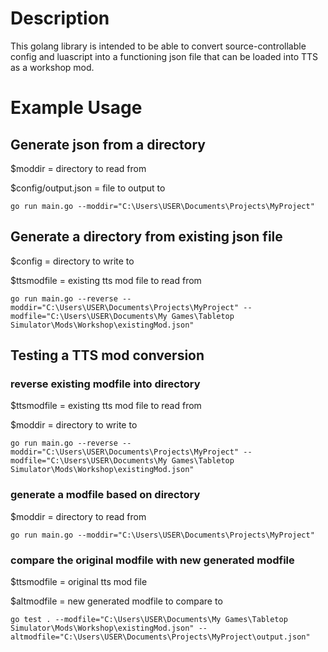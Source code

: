 # Description
This golang library is intended to be able to convert source-controllable config
and luascript into a functioning json file that can be loaded into TTS as a
workshop mod.

# Example Usage
## Generate json from a directory
$moddir = directory to read from

$config/output.json = file to output to
```
go run main.go --moddir="C:\Users\USER\Documents\Projects\MyProject"
```

## Generate a directory from existing json file
$config = directory to write to

$ttsmodfile = existing tts mod file to read from
```
go run main.go --reverse --moddir="C:\Users\USER\Documents\Projects\MyProject" --modfile="C:\Users\USER\Documents\My Games\Tabletop Simulator\Mods\Workshop\existingMod.json"
```

## Testing a TTS mod conversion
### reverse existing modfile into directory
$ttsmodfile = existing tts mod file to read from

$moddir = directory to write to
```
go run main.go --reverse --moddir="C:\Users\USER\Documents\Projects\MyProject" --modfile="C:\Users\USER\Documents\My Games\Tabletop Simulator\Mods\Workshop\existingMod.json"
```

### generate a modfile based on directory
$moddir = directory to read from
```
go run main.go --moddir="C:\Users\USER\Documents\Projects\MyProject"
```

### compare the original modfile with new generated modfile
$ttsmodfile = original tts mod file

$altmodfile = new generated modfile to compare to
```
go test . --modfile="C:\Users\USER\Documents\My Games\Tabletop Simulator\Mods\Workshop\existingMod.json" --altmodfile="C:\Users\USER\Documents\Projects\MyProject\output.json"
```
